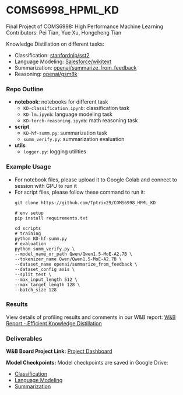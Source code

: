 # COMS6998_HPML_KD
Final Project of COMS6998: High Performance Machine Learning
Contributors: Pei Tian, Yue Xu, Hongcheng Tian

Knowledge Distillation on different tasks: 

- Classification: [stanfordnlp/sst2](https://huggingface.co/datasets/stanfordnlp/sst2)
- Language Modeling: [Salesforce/wikitext](https://huggingface.co/datasets/Salesforce/wikitext)
- Summarization: [openai/summarize_from_feedback](https://huggingface.co/datasets/openai/summarize_from_feedback)
- Reasoning: [openai/gsm8k](https://huggingface.co/datasets/openai/gsm8k)


### Repo Outline

- **notebook**: notebooks for different task
  - `KD-classification.ipynb`: classification task
  - `KD-lm.ipynb`: language modeling task
  - `KD-torch-reasoning.ipynb`: math reasoning task
- **script**
  - `KD-hf-summ.py`: summarization task
  - `summ_verify.py`: summarization evaluation
- **utils**
  - `logger.py`: logging utilities
 
### Example Usage
- For notebook files, please upload it to Google Colab and connect to session with GPU to run it
- For script files, please follow these command to run it:
  ```shell
  git clone https://github.com/Tptrix29/COMS6998_HPML_KD

  # env setup
  pip install requirements.txt

  cd scripts
  # training
  python KD-hf-summ.py
  # evaluation
  python summ_verify.py \
  --model_name_or_path Qwen/Qwen1.5-MoE-A2.7B \
  --tokenizer_name Qwen/Qwen1.5-MoE-A2.7B \
  --dataset_name openai/summarize_from_feedback \
  --dataset_config axis \
  --split test \
  --max_input_length 512 \
  --max_target_length 128 \
  --batch_size 128
  ```

### Results
View details of profiling results and comments in our W&B report: [W&B Report - Efficient Knowledge Distillation](https://wandb.ai/tptrix29/KD-COMS6998/reports/Efficient-Knowledge-Distillation--VmlldzoxMjYyMDI2NQ?accessToken=t6zrnf3ieh6gwnp8atjixk7phndhhxqdnl39ya19avfpq7fzgedoaydze7ttvgyg)

### Deliverables
**W&B Board Project Link:** [Project Dashboard](https://wandb.ai/tptrix29/KD-COMS6998?nw=nwusertpzl0222)

**Model Checkpoints:**
Model checkpoints are saved in Google Drive: 
- [Classification](https://drive.google.com/drive/folders/11bVns4xDc_WU0kJYzERCw7IpE44AvsWs?usp=sharing)
- [Language Modeling](https://drive.google.com/drive/folders/11bVns4xDc_WU0kJYzERCw7IpE44AvsWs?usp=sharing)
- [Summarization](https://drive.google.com/drive/u/0/folders/1ss29ZTFx-NL6W-6-mECs1N45H2Q5d7-X)
